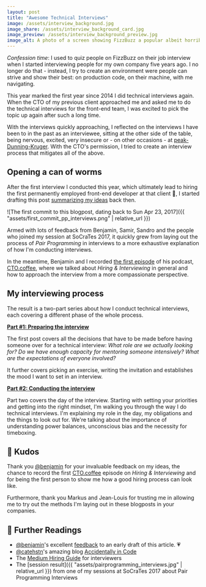 ```yaml
---
layout: post
title: "Awesome Technical Interviews"
image: /assets/interview_background.jpg
image_share: /assets/interview_background_card.jpg
image_preview: /assets/interview_background_preview.jpg
image_alt: A photo of a screen showing FizzBuzz a popular albeit horribly ineffective coding exercise.
---
```

*Confession time*: I used to quiz people on FizzBuzz on their job interview when I started interviewing people for my own company five years ago. I no longer do that - instead, I try to create an environment were people can strive and show their best: on production code, on their machine, with me navigating.

This year marked the first year since 2014 I did technical interviews again. When the CTO of my previous client approached me and asked me to do the technical interviews for the front-end team, I was excited to pick the topic up again after such a long time.

With the interviews quickly approaching, I reflected on the interviews I have been to in the past as an interviewee, sitting at the other side of the table, being nervous, excited, very insecure or - on other occasions - at  [peak-Dunning-Kruger](https://en.wikipedia.org/wiki/Dunning%E2%80%93Kruger_effect). With the CTO's permission, I tried to create an interview process that mitigates all of the above.

## Opening a can of worms

After the first interview I conducted this year, which ultimately lead to hiring the first permanently employed front-end developer at that client 🎉, I started drafting this post [summarizing my ideas](https://github.com/rradczewski/ymmv/blob/85635a60851aa8e0aeccd80d53bb9b3e4cbcd4f8/_drafts/Why_-_Pair_Programming_Interviews.md) back then.

![The first commit to this blogpost, dating back to Sun Apr 23, 2017]({{ "assets/first_commit_pp_interviews.png" | relative_url }})

Armed with lots of feedback from Benjamin, Samir, Sandro and the people who joined my session at SoCraTes 2017, it quickly grew from laying out the process of *Pair Programming* in interviews to a more exhaustive explanation of how I'm conducting interviews.

In the meantime, Benjamin and I recorded [the first episode](https://cto.coffee/episodes/01-on-interviewing-with-raimo-radczewski/) of his podcast, [CTO.coffee](https://cto.coffee), where we talked about *Hiring & Interviewing* in general and how to approach the interview from a more compassionate perspective.

## My interviewing process

The result is a two-part series about how I conduct technical interviews, each covering a different phase of the whole process.

[**Part #1: Preparing the interview**]()

The first post covers all the decisions that have to be made before having someone over for a technical interview: *What role are we actually looking for? Do we have enough capacity for mentoring someone intensively? What are the expectations of everyone involved?*

It further covers picking an exercise, writing the invitation and establishes the mood I want to set in an interview.

[**Part #2: Conducting the interview**]()

Part two covers the day of the interview. Starting with setting your priorities and getting into the right mindset, I'm walking you through the way I do technical interviews. I'm explaining my role in the day, my obligations and the things to look out for. We're talking about the importance of understanding power balances, unconscious bias and the necessity for timeboxing.

## 🤗 Kudos

Thank you [@benjamin](https://twitter.com/benjamin) for your invaluable feedback on my ideas, the chance to record the first [CTO.coffee](https://cto.coffee) episode on *Hiring & Interviewing* and for being the first person to show me how a good hiring process can look like.

Furthermore, thank you Markus and Jean-Louis for trusting me in allowing me to try out the methods I'm laying out in these blogposts in your companies.

## 📖 Further Readings

- [@benjamin](https://twitter.com/benjamin)'s excellent [feedback](https://github.com/rradczewski/ymmv/issues/1) to an early draft of this article. 💗
- [@catehstn](https://twitter.com/catehstn)'s amazing blog [Accidentally in Code](https://cate.blog/)
- The [Medium Hiring Guide](https://medium.engineering/mediums-engineering-interview-process-b8d6b67927c4) for interviewers
- The [session result]({{ "assets/pairprogramming_interviews.jpg" | relative_url }}) from one of my sessions at SoCraTes 2017 about Pair Programming Interviews

